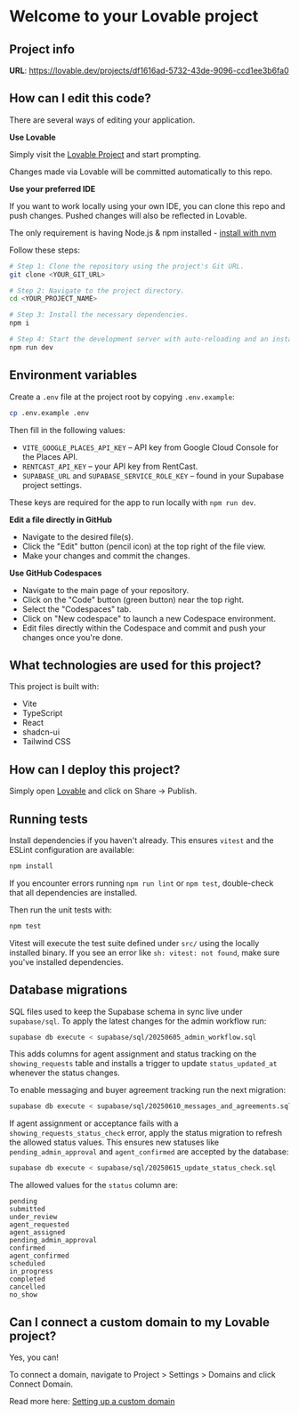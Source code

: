 # Welcome to your Lovable project

## Project info

**URL**: https://lovable.dev/projects/df1616ad-5732-43de-9096-ccd1ee3b6fa0

## How can I edit this code?

There are several ways of editing your application.

**Use Lovable**

Simply visit the [Lovable Project](https://lovable.dev/projects/df1616ad-5732-43de-9096-ccd1ee3b6fa0) and start prompting.

Changes made via Lovable will be committed automatically to this repo.

**Use your preferred IDE**

If you want to work locally using your own IDE, you can clone this repo and push changes. Pushed changes will also be reflected in Lovable.

The only requirement is having Node.js & npm installed - [install with nvm](https://github.com/nvm-sh/nvm#installing-and-updating)

Follow these steps:

```sh
# Step 1: Clone the repository using the project's Git URL.
git clone <YOUR_GIT_URL>

# Step 2: Navigate to the project directory.
cd <YOUR_PROJECT_NAME>

# Step 3: Install the necessary dependencies.
npm i

# Step 4: Start the development server with auto-reloading and an instant preview.
npm run dev
```

## Environment variables

Create a `.env` file at the project root by copying `.env.example`:

```sh
cp .env.example .env
```

Then fill in the following values:

- `VITE_GOOGLE_PLACES_API_KEY` – API key from Google Cloud Console for the Places API.
- `RENTCAST_API_KEY` – your API key from RentCast.
- `SUPABASE_URL` and `SUPABASE_SERVICE_ROLE_KEY` – found in your Supabase project settings.

These keys are required for the app to run locally with `npm run dev`.

**Edit a file directly in GitHub**

- Navigate to the desired file(s).
- Click the "Edit" button (pencil icon) at the top right of the file view.
- Make your changes and commit the changes.

**Use GitHub Codespaces**

- Navigate to the main page of your repository.
- Click on the "Code" button (green button) near the top right.
- Select the "Codespaces" tab.
- Click on "New codespace" to launch a new Codespace environment.
- Edit files directly within the Codespace and commit and push your changes once you're done.

## What technologies are used for this project?

This project is built with:

- Vite
- TypeScript
- React
- shadcn-ui
- Tailwind CSS

## How can I deploy this project?

Simply open [Lovable](https://lovable.dev/projects/df1616ad-5732-43de-9096-ccd1ee3b6fa0) and click on Share -> Publish.

## Running tests

Install dependencies if you haven't already. This ensures `vitest` and the ESLint configuration are available:

```sh
npm install
```

If you encounter errors running `npm run lint` or `npm test`, double-check that
all dependencies are installed.

Then run the unit tests with:

```sh
npm test
```

Vitest will execute the test suite defined under `src/` using the locally installed binary. If you see an error like `sh: vitest: not found`, make sure you've installed dependencies.

## Database migrations

SQL files used to keep the Supabase schema in sync live under `supabase/sql`.
To apply the latest changes for the admin workflow run:

```sh
supabase db execute < supabase/sql/20250605_admin_workflow.sql
```

This adds columns for agent assignment and status tracking on the
`showing_requests` table and installs a trigger to update
`status_updated_at` whenever the status changes.

To enable messaging and buyer agreement tracking run the next migration:
```sh
supabase db execute < supabase/sql/20250610_messages_and_agreements.sql
```

If agent assignment or acceptance fails with a `showing_requests_status_check`
error, apply the status migration to refresh the allowed status values. This
ensures new statuses like `pending_admin_approval` and `agent_confirmed` are
accepted by the database:
```sh
supabase db execute < supabase/sql/20250615_update_status_check.sql
```

The allowed values for the `status` column are:

```
pending
submitted
under_review
agent_requested
agent_assigned
pending_admin_approval
confirmed
agent_confirmed
scheduled
in_progress
completed
cancelled
no_show
```

## Can I connect a custom domain to my Lovable project?

Yes, you can!

To connect a domain, navigate to Project > Settings > Domains and click Connect Domain.

Read more here: [Setting up a custom domain](https://docs.lovable.dev/tips-tricks/custom-domain#step-by-step-guide)
